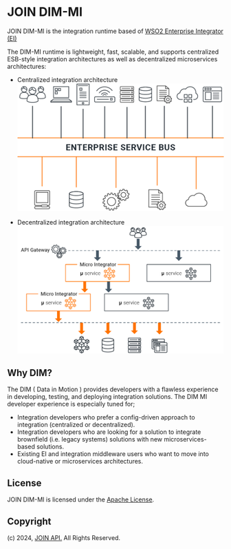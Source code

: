 # JOIN DIM-MI


JOIN DIM-MI is the integration runtime based of [WSO2 Enterprise Integrator
(EI)](https://wso2.com/enterprise-integrator/) 

The DIM-MI runtime is lightweight, fast, scalable, and supports centralized ESB-style integration architectures as well as decentralized microservices architectures:

-   Centralized integration architecture
  ![esb integration architecture](doc/images/mi-esb-architecture.png)

-   Decentralized integration architecture
  ![microservices architecture](doc/images/mi-microservices-architecture.png)


## Why DIM?

The DIM ( Data in Motion ) provides developers with a flawless experience in developing, testing, and deploying integration solutions. The DIM MI developer experience is especially tuned for;
-   Integration developers who prefer a config-driven approach to integration (centralized or decentralized).
-   Integration developers who are looking for a solution to integrate brownfield (i.e.  legacy systems) solutions with new microservices-based solutions.
-   Existing EI and integration middleware users who want to move into cloud-native or microservices architectures.

## License

JOIN DIM-MI is licensed under the [Apache License](http://www.apache.org/licenses/LICENSE-2.0).

## Copyright
(c) 2024, [JOIN API.](http://www.joinapi.io) All Rights Reserved.
